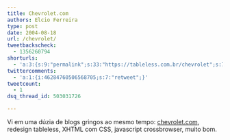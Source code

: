 ```yaml
---
title: Chevrolet.com
authors: Elcio Ferreira
type: post
date: 2004-08-18
url: /chevrolet/
tweetbackscheck:
  - 1356260794
shorturls:
  - 'a:3:{s:9:"permalink";s:33:"https://tableless.com.br/chevrolet";s:7:"tinyurl";s:26:"https://tinyurl.com/3ap548m";s:4:"isgd";s:19:"https://is.gd/aEr4zh";}'
twittercomments:
  - 'a:1:{i:46284760506568705;s:7:"retweet";}'
tweetcount:
  - 1
dsq_thread_id: 503031726

---
```

Vi em uma dúzia de blogs gringos ao mesmo tempo: [chevrolet.com][1], redesign tableless, XHTML com CSS, javascript crossbrowser, muito bom.

 [1]: https://www.chevrolet.com "Chevrolet"